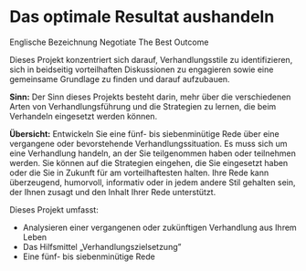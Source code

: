 # Das optimale Resultat aushandeln

Englische Bezeichnung	Negotiate The Best Outcome

Dieses Projekt konzentriert sich darauf, Verhandlungsstile zu identifizieren, sich in beidseitig vorteilhaften Diskussionen zu engagieren sowie eine gemeinsame Grundlage zu finden und darauf aufzubauen.

**Sinn:** Der Sinn dieses Projekts besteht darin, mehr über die verschiedenen Arten von Verhandlungsführung und die Strategien zu lernen, die beim Verhandeln eingesetzt werden können.

**Übersicht:** Entwickeln Sie eine fünf- bis siebenminütige Rede über eine vergangene oder bevorstehende Verhandlungssituation. Es muss sich um eine Verhandlung handeln, an der Sie teilgenommen haben oder teilnehmen werden. Sie können auf die Strategien eingehen, die Sie eingesetzt haben oder die Sie in Zukunft für am vorteilhaftesten halten. Ihre Rede kann überzeugend, humorvoll, informativ oder in jedem andere Stil gehalten sein, der Ihnen zusagt und den Inhalt Ihrer Rede unterstützt.

Dieses Projekt umfasst:

* Analysieren einer vergangenen oder zukünftigen Verhandlung aus Ihrem Leben
* Das Hilfsmittel „Verhandlungszielsetzung”
* Eine fünf- bis siebenminütige Rede